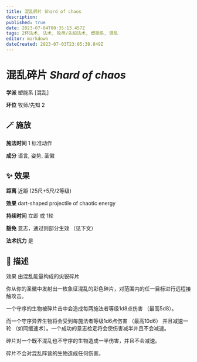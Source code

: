 ```yaml
---
title: 混乱碎片 Shard of chaos
description: 
published: true
date: 2023-07-04T00:35:13.457Z
tags: 2环法术, 法术, 牧师/先知法术, 塑能系, 混乱
editor: markdown
dateCreated: 2023-07-03T23:05:38.849Z
---
```


# **混乱碎片** *Shard of chaos*

**学派** 塑能系 \[混乱\] 

**环位** 牧师/先知 2

## 🪄 施放

**施法时间** 1 标准动作

**成分** 语言, 姿势, 圣徽

## ✨ 效果  

**距离** 近距 (25尺+5尺/2等级) 

**效果** dart-shaped projectile of chaotic energy 

**持续时间** 立即 或 1轮 

**豁免** 意志，通过则部分生效 （见下文）

**法术抗力** 是

## 📖 描述

效果          由混乱能量构成的尖锐碎片

你从你的圣徽中发射出一枚象征混乱的彩色碎片，对范围内的任一目标进行远程接触攻击。

一个守序的生物被碎片击中会造成每两施法者等级1d8点伤害 （最高5d8）。

而一个守序异界生物将会受到每施法者等级1d6点伤害 （最高10d6） 并且减速一轮 （如同缓速术）。一个成功的意志检定将会使伤害减半并且不会减速。

碎片对一个既不混乱也不守序的生物造成一半伤害，并且不会减速。

碎片不会对混乱阵营的生物造成任何伤害。
    
